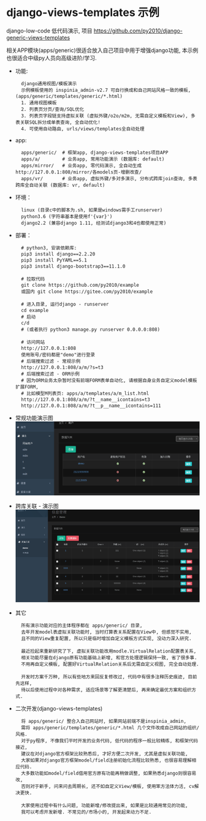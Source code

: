 # django-views-templates 示例

django-low-code 低代码演示, 项目 https://github.com/py2010/django-generic-views-templates

相关APP模块(apps/generic)很适合放入自己项目中用于增强django功能, 本示例也很适合中级py人员向高级进阶/学习.

* 功能:

        django通用视图/模板演示
        示例模板使用的 inspinia_admin-v2.7 可自行换成和自己网站风格一致的模板,(apps/generic/templates/generic/*.html)
        1. 通用视图模板
        2. 列表页分页/查询/SQL优化
        3. 列表页字段链支持虚拟关联 (虚拟外键/o2o/m2m, 无需自定义模板和View), 多表关联SQL拆分成单表查询, 全自动优化!
        4. 可使用自动路由, urls/views/templates全自动处理

* app:

        apps/generic/  # 框架app, django-views-templates项目APP
        apps/a/        # 业务app, 常用功能演示 (数据库: default)
        apps/mirror/   # 业务app, 零代码演示, 全自动生成 http://127.0.0.1:808/mirror/各models页-增删改查/
        apps/vr/       # 业务app, 虚拟外键/多对多演示, 分布式跨库join查询, 多表跨库全自动关联 (数据库: vr, default)


* 环境：

        linux (目录c中的脚本为.sh, 如果是windows需手工runserver)
        python3.6 (字符串基本是使用f'{var}')
        django2.2 (兼容django 1.11, 经测试django3和4也都使用正常)

* 部署：

        # python3, 安装依赖库:
        pip3 install django==2.2.20
        pip3 install PyYAML==5.1
        pip3 install django-bootstrap3==11.1.0

        # 拉取代码
        git clone https://github.com/py2010/example
        或国内 git clone https://gitee.com/py2010/example

        # 进入目录, 运行django - runserver
        cd example
        # 启动
        c/d
        # (或者执行 python3 manage.py runserver 0.0.0.0:808)

        # 访问网站
        http://127.0.0.1:808
        使用账号/密码都是"demo"进行登录
        # 后端搜索过滤 - 常规示例
        http://127.0.0.1:808/a/m/?s=t3
        # 后端搜索过滤 - ORM示例
        # 因为ORM业务太杂暂时没有前端FORM表单自动化, 请根据自身业务自定义model模板扩展FORM,
        # 比如模型M列表页: apps/a/templates/a/m_list.html
        http://127.0.0.1:808/a/m/?t__name__icontains=t3
        http://127.0.0.1:808/a/m/?t__p__name__icontains=111


* 常规功能演示图
![a](a.png  "常规")


* 跨库关联 - 演示图
![vr](vr.png  "跨库")


* 其它

        所有演示功能对应的主体程序都在 apps/generic/ 目录,
        去年开发model表虚拟关联功能时, 当时打算表关系配置在View中, 但感觉不实用,
        且不同的View重复配置, 所以只是临时增加自定义模板方式实现, 没动力深入研究.

        最近捡起来重新研究了下, 虚拟关联功能改用modle.VirtualRelation配置表关系,
        相关功能尽量在django原有功能基础上新增, 和官方处理逻辑保持一致, 省了很多事.
        不用再自定义模板, 配置好VirtualRelation关系后无需自定义视图, 完全自动处理.

        开发时方案千万种, 所以有些地方来回反复修改过, 代码中有很多注释历史痕迹, 目前先这样,
        待以后使用过程中对各种需求, 适应场景等了解更清楚后, 再来确定最优方案和组织方式.


* 二次开发(django-views-templates)

        将 apps/generic/ 整合入自己网站时, 如果网站前端不是inspinia_admin,
        需将 apps/generic/templates/generic/*.html 几个文件改成自己网站的组织/风格.
        对于py程序, 不像我们平时开发的业务代码, 低代码的程序一般比较精练, 和框架代码接近,
        建议在对django官方框架比较熟悉后, 才好方便二次开发, 尤其是虚拟关联功能,
        大家如果对django官方框架model/field注册初始化流程比较熟悉, 也很容易理解相应代码.
        大多数功能如model/field借用官方原有功能再稍做调整, 如果熟悉django则很容易改,
        否则对于新手, 问来问去周期长, 还不如自定义View/模板, 使用笨方法体力活, cv解决更快.

        大家使用过程中有什么问题, 功能新增/修改提出来, 如果是比较通用常见的功能,
        我可以考虑开发新增. 不常见的/市场小的, 开发起来动力不足.

